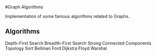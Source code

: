 #Graph Algorithms

Implementation of some famous algorithms related to Graphs.

Algorithms
----------
Depth-First Search
Breadth-First Search
Strong Connected Components
Topology Sort
Bellman Ford
Dijkstra
Floyd Warshal
